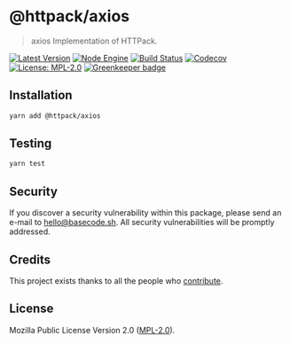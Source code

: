 # @httpack/axios

> axios Implementation of HTTPack.

[![Latest Version](https://badgen.now.sh/npm/v/@httpack/axios)](https://www.npmjs.com/package/@httpack/axios)
[![Node Engine](https://badgen.now.sh/npm/node/@httpack/axios)](https://www.npmjs.com/package/@httpack/axios)
[![Build Status](https://badgen.now.sh/circleci/github/httpack/axios)](https://circleci.com/gh/httpack/axios)
[![Codecov](https://badgen.now.sh/codecov/c/github/httpack/axios)](https://codecov.io/gh/httpack/axios)
[![License: MPL-2.0](https://badgen.now.sh/badge/license/MPL-2.0/green)](https://mozilla.org/MPL/2.0/) [![Greenkeeper badge](https://badges.greenkeeper.io/httpack/axios.svg)](https://greenkeeper.io/)

## Installation

```bash
yarn add @httpack/axios
```

## Testing

```bash
yarn test
```

## Security

If you discover a security vulnerability within this package, please send an e-mail to hello@basecode.sh. All security vulnerabilities will be promptly addressed.

## Credits

This project exists thanks to all the people who [contribute](../../contributors).

## License

Mozilla Public License Version 2.0 ([MPL-2.0](./LICENSE)).
